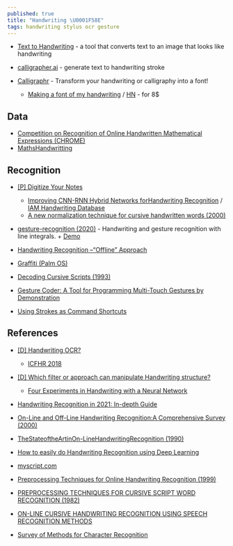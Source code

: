 ```yaml
---
published: true
title: "Handwriting \U0001F58E"
tags: handwriting stylus ocr gesture
---
```


- [Text to Handwriting](https://saurabhdaware.github.io/text-to-handwriting/) - a tool that converts text to an image that looks like handwriting
- [calligrapher.ai](https://www.calligrapher.ai/) - generate text to handwriting stroke

- [Calligraphr](https://www.calligraphr.com/en/) - Transform your handwriting or calligraphy into a font!
	- [Making a font of my handwriting](https://chameth.com/making-a-font-of-my-handwriting/) / [HN](https://news.ycombinator.com/item?id=45141636) - for 8$

## Data
- [Competition on Recognition of Online Handwritten Mathematical Expressions (CHROME)](https://www.isical.ac.in/~crohme/CROHME_data.html)
- [MathsHandwritting](https://github.com/WenHanGao/MathsHandwritting)

## Recognition
- [[P] Digitize Your Notes](https://www.reddit.com/r/MachineLearning/comments/kykhc1/p_digitize_your_notes/gjpvkiu/)
	- [Improving CNN-RNN Hybrid Networks forHandwriting Recognition](http://cdn.iiit.ac.in/cdn/cvit.iiit.ac.in/images/ConferencePapers/2018/improving-cnn-rnn.pdf) / [IAM Handwriting Database](https://fki.tic.heia-fr.ch/databases/iam-handwriting-database)
    - [A new normalization technique for cursive handwritten words (2000)](https://citeseerx.ist.psu.edu/viewdoc/download?doi=10.1.1.31.8075&rep=rep1&type=pdf)
    
- [gesture-recognition (2020)](https://github.com/justinmeiners/gesture-recognition) - Handwriting and gesture recognition with line integrals. + [Demo](https://justinmeiners.github.io/gesture-recognition/)
- [Handwriting Recognition –“Offline” Approach](https://cs.stanford.edu/people/adityaj/HandwritingRecognition.pdf)
- [Graffiti (Palm OS)](https://en.wikipedia.org/wiki/Graffiti_%28Palm_OS%29)

- [Decoding Cursive Scripts (1993)](https://papers.nips.cc/paper/1993/file/795c7a7a5ec6b460ec00c5841019b9e9-Paper.pdf)

- [Gesture Coder: A Tool for Programming Multi-Touch Gestures by Demonstration](https://www.google.com/search?hl=en&q=https%3A%2F%2Fstatic.googleusercontent.com%2Fmedia%2Fresearch.google.com%2Fen%2Fpubs%2Farchive%2F38088.pdf)
- [Using Strokes as Command Shortcuts](https://www.lri.fr/~appert/website/papers/StrokeShortcuts.pdf)

## References
- [[D] Handwriting OCR?](https://www.reddit.com/r/MachineLearning/comments/8tbdmh/d_handwriting_ocr/)
	- [ICFHR 2018](http://icfhr2018.org/)
- [[D] Which filter or approach can manipulate Handwriting structure?](https://www.reddit.com/r/MachineLearning/comments/9q520d/d_which_filter_or_approach_can_manipulate/)
	- [Four Experiments in Handwriting with a Neural Network](https://distill.pub/2016/handwriting/)
- [Handwriting Recognition in 2021: In-depth Guide](https://research.aimultiple.com/handwriting-recognition/)
- [On-Line and Off-Line Handwriting Recognition:A Comprehensive Survey (2000)](https://citeseerx.ist.psu.edu/viewdoc/download?doi=10.1.1.696.905&rep=rep1&type=pdf)
- [TheStateoftheArtinOn-LineHandwritingRecognition (1990)](http://www.csis.pace.edu/~ctappert/dps/pdf/pen-tappert.pdf)

- [How to easily do Handwriting Recognition using Deep Learning](https://nanonets.com/blog/handwritten-character-recognition/)

- [myscript.com](https://www.myscript.com/)
- [Preprocessing Techniques for Online Handwriting Recognition (1999)](https://citeseerx.ist.psu.edu/viewdoc/download?doi=10.1.1.59.4416&rep=rep1&type=pdf)
- [PREPROCESSING TECHNIQUES FOR CURSIVE SCRIPT WORD RECOGNITION (1982)](https://deepblue.lib.umich.edu/bitstream/handle/2027.42/25418/0000867.pdf;sequence=1)
- [ON-LINE CURSIVE HANDWRITING RECOGNITION USING SPEECH RECOGNITION  METHODS](https://www.cc.gatech.edu/fac/Thad.Starner/p/032_10_face&handwriting/on-line-cursive-handwriting-recognition-ASSP94.pdf)

- [Survey of Methods for Character Recognition](https://www.ijeit.com/vol%201/Issue%205/IJEIT1412201205_36.pdf)
